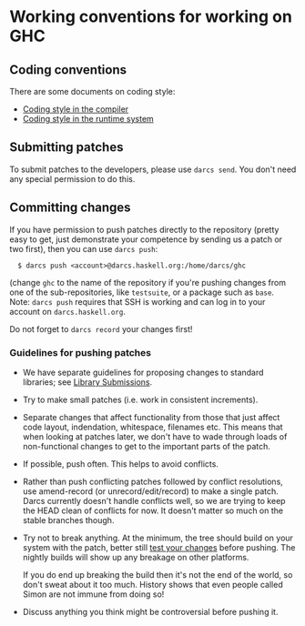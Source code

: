 # Working conventions for working on GHC

## Coding conventions


There are some documents on coding style:

- [Coding style in the compiler](commentary/coding-style)
- [Coding style in the runtime system](commentary/rts/conventions)

## Submitting patches


To submit patches to the developers, please use `darcs send`.  You don't need any special permission to do this.

## Committing changes


If you have permission to push patches directly to the repository (pretty easy to get, just demonstrate your competence by sending us a patch or two first), then you can use `darcs push`:

```wiki
  $ darcs push <account>@darcs.haskell.org:/home/darcs/ghc
```


(change `ghc` to the name of the repository if you're pushing changes from one of the sub-repositories, like `testsuite`, or a package such as `base`.  Note: `darcs push` requires that SSH is working and can log in to your account on `darcs.haskell.org`.


Do not forget to `darcs record` your changes first!

### Guidelines for pushing patches

- We have separate guidelines for proposing changes to standard libraries; see [ Library Submissions](http://haskell.org/haskellwiki/Library_submissions).

- Try to make small patches (i.e. work in consistent increments).

- Separate changes that affect functionality from those that just affect
  code layout, indendation, whitespace, filenames etc.  This means that
  when looking at patches later, we don't have to wade through loads of
  non-functional changes to get to the important parts of the patch.   

- If possible, push often.  This helps to avoid conflicts.

- Rather than push conflicting patches followed by conflict resolutions, use
  amend-record (or unrecord/edit/record) to make a single patch.  Darcs currently
  doesn't handle conflicts
  well, so we are trying to keep the HEAD clean of conflicts for now.  It doesn't
  matter so much on the stable branches though.

- Try not to break anything.  At the minimum, the tree should build on your system with
  the patch, better still [test your changes](building/running-tests) before
  pushing.  The nightly builds will show up any breakage on other platforms.

  If you do end up breaking the build then it's not the end of the world,
  so don't sweat about it too much. History shows that even people
  called Simon are not immune from doing so!

- Discuss anything you think might be controversial before pushing it.
